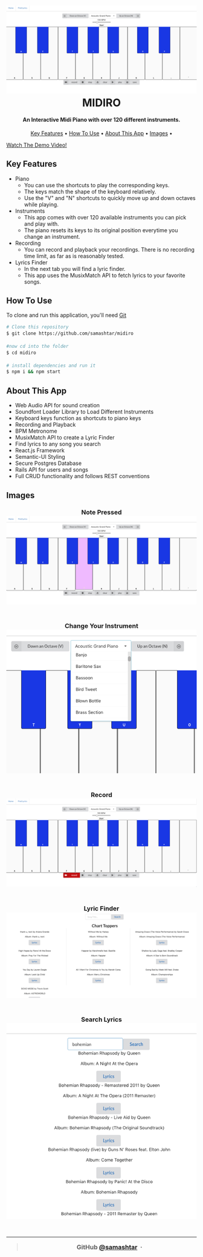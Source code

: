 <h1 align="center">
  <br>
  <img src="./assets/main.png" >
  <br>
MIDIRO  
<br>
</h1>

<h4 align="center">An Interactive Midi Piano with over 120 different instruments. </h4>

<p align="center">
  <a href="#key-features">Key Features</a> •
  <a href="#how-to-use">How To Use</a> •
  <a href="#about-this-app">About This App</a> •
  <a href="#images">Images</a> •
</p>

<a href="https://youtu.be/uaLlWjeX7ZE">Watch The Demo Video!</a>

## Key Features

- Piano
  - You can use the shortcuts to play the corresponding keys.
  - The keys match the shape of the keyboard relatively.
  - Use the "V" and "N" shortcuts to quickly move up and down octaves while playing.
- Instruments
  - This app comes with over 120 available instruments you can pick and play with.
  - The piano resets its keys to its original position everytime you change an instrument.
- Recording
  - You can record and playback your recordings. There is no recording time limit, as far as is reasonably tested.
- Lyrics Finder
  - In the next tab you will find a lyric finder.
  - This app uses the MusixMatch API to fetch lyrics to your favorite songs.

## How To Use

To clone and run this application, you'll need [Git](https://git-scm.com)

```bash
# Clone this repository
$ git clone https://github.com/samashtar/midiro

#now cd into the folder
$ cd midiro

# install dependencies and run it
$ npm i && npm start
```

## About This App

- Web Audio API for sound creation
- Soundfont Loader Library to Load Different Instruments
- Keyboard keys function as shortcuts to piano keys
- Recording and Playback
- BPM Metronome
- MusixMatch API to create a Lyric Finder
- Find lyrics to any song you search
- React.js Framework
- Semantic-UI Styling
- Secure Postgres Database
- Rails API for users and songs
- Full CRUD functionality and follows REST conventions

## Images

<h3 align="center">
Note Pressed  <br>
  <img src="./assets/keypressed.png" >
  <br>
<br>
</h3>
<h3 align="center">

<h3 align="center">
Change Your Instrument  <br>
  <img src="./assets/instruments.png" >
  <br>
<br>
</h3>

<h3 align="center">
Record  <br>
  <img src="./assets/record.png" >
  <br>
<br>
</h3>
<h3 align="center">

<h3 align="center">
 Lyric Finder
  <br>
  <img src="./assets/lyricfinder.png" >
  <br>
<br>
</h3>

<h3 align="center">
Search Lyrics  <br>
  <img src="./assets/search.png" >
  <br>
<br>
</h3>
<h3 align="center">

---

> GitHub [@samashtar](https://github.com/samashtar/) &nbsp;&middot;&nbsp;
